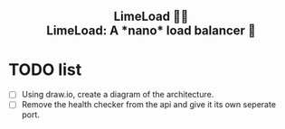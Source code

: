 <h2 align="center">
    LimeLoad 🍋‍🟩
    <br>
    LimeLoad: A *nano* load balancer 💚
</h2>

# TODO list
- [ ] Using draw.io, create a diagram of the architecture.
- [ ] Remove the health checker from the api and give it its own seperate port.
